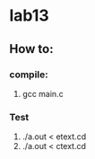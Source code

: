 # lab13

## How to:

### compile:
1.  gcc main.c

###  Test
1. ./a.out < etext.cd
2. ./a.out < ctext.cd
